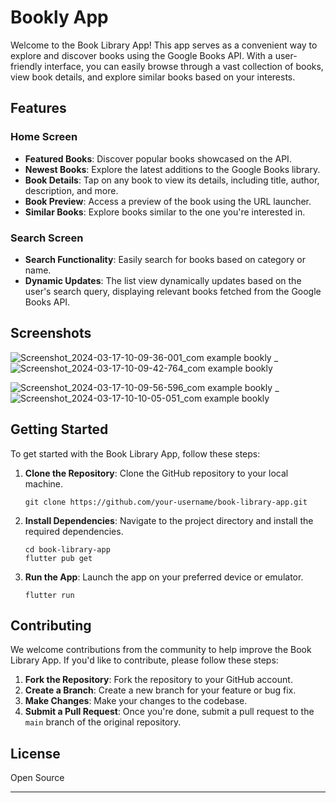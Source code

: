 # Bookly App

Welcome to the Book Library App! This app serves as a convenient way to explore and discover books using the Google Books API. With a user-friendly interface, you can easily browse through a vast collection of books, view book details, and explore similar books based on your interests.

## Features

### Home Screen
- **Featured Books**: Discover popular books showcased on the API.
- **Newest Books**: Explore the latest additions to the Google Books library.
- **Book Details**: Tap on any book to view its details, including title, author, description, and more.
- **Book Preview**: Access a preview of the book using the URL launcher.
- **Similar Books**: Explore books similar to the one you're interested in.

### Search Screen
- **Search Functionality**: Easily search for books based on category or name.
- **Dynamic Updates**: The list view dynamically updates based on the user's search query, displaying relevant books fetched from the Google Books API.

## Screenshots
![Screenshot_2024-03-17-10-09-36-001_com example bookly](https://github.com/seifmoustafa/bookly/assets/58215490/014aa0c5-b017-4982-92b4-536ec7abb65b) _
![Screenshot_2024-03-17-10-09-42-764_com example bookly](https://github.com/seifmoustafa/bookly/assets/58215490/6a8f430b-dfb6-42c2-898c-3731eeb86036)

![Screenshot_2024-03-17-10-09-56-596_com example bookly](https://github.com/seifmoustafa/bookly/assets/58215490/48b7f9c7-f2ad-41bc-a987-f7451fcd7c43) _
![Screenshot_2024-03-17-10-10-05-051_com example bookly](https://github.com/seifmoustafa/bookly/assets/58215490/898adc9d-f86e-45d1-b23d-1974f14fd16e)


## Getting Started

To get started with the Book Library App, follow these steps:

1. **Clone the Repository**: Clone the GitHub repository to your local machine.
   ```
   git clone https://github.com/your-username/book-library-app.git
   ```

2. **Install Dependencies**: Navigate to the project directory and install the required dependencies.
   ```
   cd book-library-app
   flutter pub get
   ```

3. **Run the App**: Launch the app on your preferred device or emulator.
   ```
   flutter run
   ```

## Contributing

We welcome contributions from the community to help improve the Book Library App. If you'd like to contribute, please follow these steps:

1. **Fork the Repository**: Fork the repository to your GitHub account.
2. **Create a Branch**: Create a new branch for your feature or bug fix.
3. **Make Changes**: Make your changes to the codebase.
4. **Submit a Pull Request**: Once you're done, submit a pull request to the `main` branch of the original repository.

## License

Open Source

---
